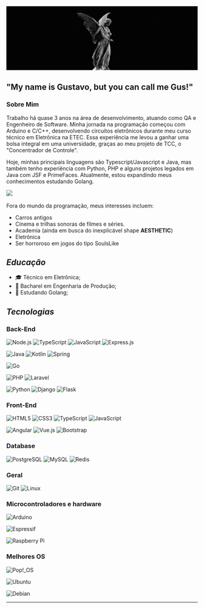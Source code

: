<img src="https://raw.githubusercontent.com/oprimogus/oprimogus/main/src/assets/oprimogus.gif"/>

## "My name is Gustavo, but you can call me Gus!"

### Sobre Mim

Trabalho há quase 3 anos na área de desenvolvimento, atuando como QA e Engenheiro de Software. Minha jornada na programação começou com Arduino e C/C++, desenvolvendo circuitos eletrônicos durante meu curso técnico em Eletrônica na ETEC. Essa experiência me levou a ganhar uma bolsa integral em uma universidade, graças ao meu projeto de TCC, o "Concentrador de Controle".

Hoje, minhas principais linguagens são Typescript/Javascript e Java, mas também tenho experiência com Python, PHP e alguns projetos legados em Java com JSF e PrimeFaces. Atualmente, estou expandindo meus conhecimentos estudando Golang.

<img src="https://github-readme-stats.vercel.app/api/top-langs/?username=oprimogus&theme=blue-green">

Fora do mundo da programação, meus interesses incluem:
- Carros antigos
- Cinema e trilhas sonoras de filmes e séries.
- Academia (ainda em busca do inexplicável shape **AESTHETIC**)
- Eletrônica
- Ser horroroso em jogos do tipo SoulsLike

## _Educação_

- 🎓 Técnico em Eletrônica;
- 💼 Bacharel em Engenharia de Produção;
- 🌱 Estudando Golang;


## _Tecnologias_

### Back-End

![Node.js](https://img.shields.io/badge/Node.js-43853D?style=for-the-badge&logo=node.js&logoColor=white)
![TypeScript](https://img.shields.io/badge/TypeScript-007ACC?style=for-the-badge&logo=typescript&logoColor=white)
![JavaScript](https://img.shields.io/badge/JavaScript-F7DF1E?style=for-the-badge&logo=javascript&logoColor=black)
![Express.js](https://img.shields.io/badge/Express.js-404D59?style=for-the-badge)

![Java](https://img.shields.io/badge/Java-ED8B00?style=for-the-badge&logo=java&logoColor=white)
![Kotlin](https://img.shields.io/badge/Kotlin-0095D5?&style=for-the-badge&logo=kotlin&logoColor=white)
![Spring](https://img.shields.io/badge/Spring-6DB33F?style=for-the-badge&logo=spring&logoColor=white)

![Go](https://img.shields.io/badge/Go-00ADD8?style=for-the-badge&logo=go&logoColor=white)

![PHP](https://img.shields.io/badge/PHP-777BB4?style=for-the-badge&logo=php&logoColor=white)
![Laravel](https://img.shields.io/badge/Laravel-FF2D20?style=for-the-badge&logo=laravel&logoColor=white)

![Python](https://img.shields.io/badge/Python-14354C?style=for-the-badge&logo=python&logoColor=white)
![Django](https://img.shields.io/badge/Django-092E20?style=for-the-badge&logo=django&logoColor=white)
![Flask](https://img.shields.io/badge/Flask-000000?style=for-the-badge&logo=flask&logoColor=white)

### Front-End

![HTML5](https://img.shields.io/badge/HTML5-E34F26?style=for-the-badge&logo=html5&logoColor=white)
![CSS3](https://img.shields.io/badge/CSS3-1572B6?style=for-the-badge&logo=css3&logoColor=white)
![TypeScript](https://img.shields.io/badge/TypeScript-007ACC?style=for-the-badge&logo=typescript&logoColor=white)
![JavaScript](https://img.shields.io/badge/JavaScript-F7DF1E?style=for-the-badge&logo=javascript&logoColor=black)


![Angular](https://img.shields.io/badge/Angular-DD0031?style=for-the-badge&logo=angular&logoColor=white)
![Vue.js](https://img.shields.io/badge/Vue.js-35495E?style=for-the-badge&logo=vue.js&logoColor=4FC08D)
![Bootstrap](https://img.shields.io/badge/Bootstrap-563D7C?style=for-the-badge&logo=bootstrap&logoColor=white)

### Database

![PostgreSQL](https://img.shields.io/badge/PostgreSQL-316192?style=for-the-badge&logo=postgresql&logoColor=white)
![MySQL](https://img.shields.io/badge/MySQL-00000F?style=for-the-badge&logo=mysql&logoColor=white)
![Redis](https://img.shields.io/badge/redis-%23DD0031.svg?&style=for-the-badge&logo=redis&logoColor=white)

### Geral

![Git](https://img.shields.io/badge/Git-E34F26?style=for-the-badge&logo=git&logoColor=white)
![Linux](https://img.shields.io/badge/Linux-E34F26?style=for-the-badge&logo=linux&logoColor=black)

### Microcontroladores e hardware

![Arduino](https://img.shields.io/badge/Arduino-00979D?style=for-the-badge&logo=Arduino&logoColor=white)


![Espressif](https://img.shields.io/badge/espressif-E7352C?style=for-the-badge&logo=espressif&logoColor=white)


![Raspberry Pi](https://img.shields.io/badge/Raspberry%20Pi-A22846?style=for-the-badge&logo=Raspberry%20Pi&logoColor=white)

### Melhores OS

![Pop!_OS](https://img.shields.io/badge/Pop!_OS-48B9C7?style=for-the-badge&logo=Pop!_OS&logoColor=white)


![Ubuntu](https://img.shields.io/badge/Ubuntu-E95420?style=for-the-badge&logo=ubuntu&logoColor=white)


![Debian](https://img.shields.io/badge/Debian-A81D33?style=for-the-badge&logo=debian&logoColor=white)

    

    


----------------------------
